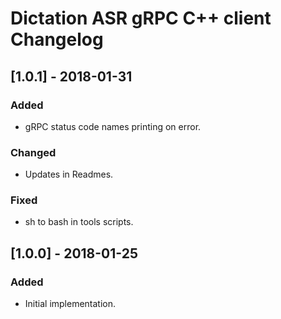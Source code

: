 # Dictation ASR gRPC C++ client Changelog

## [1.0.1] - 2018-01-31
### Added
- gRPC status code names printing on error.

### Changed
- Updates in Readmes.

### Fixed
- sh to bash in tools scripts.

## [1.0.0] - 2018-01-25
### Added
- Initial implementation.
